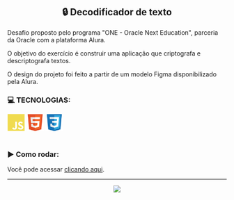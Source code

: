 <h2 align="center"> 🔒 Decodificador de texto</h2>
<div>
    <p>Desafio proposto pelo programa "ONE - Oracle Next Education", parceria da Oracle com a plataforma Alura.</p>
    <p>O objetivo do exercício é construir uma aplicação que criptografa e descriptografa textos.</p>
    <p>O design do projeto foi feito a partir de um modelo Figma disponibilizado pela Alura.</p>
     <h3>💻 TECNOLOGIAS:</h3>
    <img  alt="Js" width="40" src="https://raw.githubusercontent.com/devicons/devicon/master/icons/javascript/javascript-plain.svg">
    <img  alt="HTML" width="40" src="https://raw.githubusercontent.com/devicons/devicon/master/icons/html5/html5-original.svg">
    <img  alt="CSS" width="40" src="https://raw.githubusercontent.com/devicons/devicon/master/icons/css3/css3-original.svg">
    <br/><br/>
</div>

<h3>▶ Como rodar:</h3>
<div>
    <p>Você pode acessar <a href=https://brunn22.github.io/decodificador_challenge_one">clicando aqui</a>.</p>

</div>
<hr>
<div align="center">
    <a href="https://www.linkedin.com/in/bruno-noberto-gomes-b0570a122/" target="_blank"><img src="https://img.shields.io/badge/-LinkedIn-%230077B5?style=for-the-badge&logo=linkedin&logoColor=white" target="_blank"></a>
  
</div>

